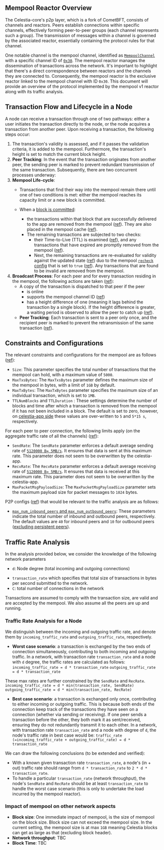 ## Mempool Reactor Overview

The Celestia-core's p2p layer, which is a fork of CometBFT, consists of channels and reactors. Peers establish connections within specific channels, effectively forming peer-to-peer groups (each channel represents such a group). The transmission of messages within a channel is governed by the associated reactor, essentially containing the protocol rules for that channel.

One notable channel is the mempool channel, identified as [`MempoolChannel`](https://github.com/celestiaorg/celestia-core/blob/3f3b7cc57f5cfc5e846ce781a9a407920e54fb72/mempool/mempool.go#L14) with a specific channel ID of [`0x30`](https://github.com/celestiaorg/celestia-core/blob/3f3b7cc57f5cfc5e846ce781a9a407920e54fb72/mempool/mempool.go#L14). The mempool reactor manages the dissemination of transactions across the network. It's important to highlight that there's a direct correspondence between reactors and the channels they are connected to. Consequently, the mempool reactor is the exclusive reactor linked to the mempool channel with ID `0x30`. This document will provide an overview of the protocol implemented by the mempool v1 reactor along with its traffic analysis.

## Transaction Flow and Lifecycle in a Node
A node can receive a transaction through one of two pathways: either a user initiates the transaction directly to the node, or the node acquires a transaction from another peer. Upon receiving a transaction, the following steps occur:

1. The transaction's validity is assessed, and if it passes the validation criteria, it is added to the mempool. Furthermore, the transaction's height is set to match the current block height.
2. **Peer Tracking**: In the event that the transaction originates from another peer, the sending peer is marked to prevent redundant transmission of the same transaction.
   Subsequently, there are two concurrent processes underway:
3. **Mempool Life-cycle**:
    - Transactions that find their way into the mempool remain there until one of two conditions is met: either the mempool reaches its capacity limit or a new block is committed.

    - When a [block is committed](https://github.com/celestiaorg/celestia-core/blob/367caa33ef5ab618ea357189e88044dbdbd17776/state/execution.go#L324):
        - the transactions within that block that are successfully delivered to the app are removed from the mempool ([ref](https://github.com/celestiaorg/celestia-core/blob/993c1228977f206c80cb0f87ac1d4f002826e904/mempool/v1/mempool.go#L418)). They are also placed in the mempool cache ([ref](https://github.com/celestiaorg/celestia-core/blob/993c1228977f206c80cb0f87ac1d4f002826e904/mempool/v1/mempool.go#L411-L412)).
        - The remaining transactions are subjected to two checks:
            - their Time-to-Live (TTL) is examined ([ref](https://github.com/celestiaorg/celestia-core/blob/993c1228977f206c80cb0f87ac1d4f002826e904/mempool/v1/mempool.go#L421)), and any transactions that have expired are promptly removed from the mempool ([ref](https://github.com/celestiaorg/celestia-core/blob/993c1228977f206c80cb0f87ac1d4f002826e904/mempool/v1/mempool.go#L743)).
            - Next, the remaining transactions are re-evaluated for validity against the updated state ([ref](https://github.com/celestiaorg/celestia-core/blob/993c1228977f206c80cb0f87ac1d4f002826e904/mempool/v1/mempool.go#L429-L430)) duo to the mempool [`recheck` config](https://github.com/celestiaorg/celestia-core/blob/2f93fc823f17c36c7090f84694880c85d3244764/config/config.go#L708) that is set to `true` ([ref](https://github.com/celestiaorg/celestia-core/blob/2f93fc823f17c36c7090f84694880c85d3244764/config/config.go#L761)). Any transactions that are found to be invalid are removed from the mempool.
4. **Broadcast Process**:
   For each peer and for every transaction residing in the mempool, the following actions are taken ([ref](https://github.com/celestiaorg/celestia-core/blob/64cd9ab7c67c945d755fb4fbd5afb2d352874eea/mempool/v1/reactor.go#L244)):
    - A copy of the transaction is dispatched to that peer if the peer
        -  is online
        - supports the mempool channel ID ([ref](https://github.com/celestiaorg/celestia-core/blob/ad660fee8f186d6f7e5e567ea23ea813f5038d90/p2p/peer.go#L319))
        - has a height difference of one (meaning it lags behind the transaction by a single block). If the height difference is greater, a waiting period is observed to allow the peer to catch up ([ref](https://github.com/celestiaorg/celestia-core/blob/64cd9ab7c67c945d755fb4fbd5afb2d352874eea/mempool/v1/reactor.go#L286-L289)).
    - **Peer Tracking**: Each transaction is sent to a peer only once, and the recipient peer is marked to prevent the retransmission of the same transaction ([ref](https://github.com/celestiaorg/celestia-core/blob/64cd9ab7c67c945d755fb4fbd5afb2d352874eea/mempool/v1/reactor.go#L304)).

## Constraints and  Configurations
The relevant constraints and configurations for the mempool are as follows ([ref](https://github.com/celestiaorg/celestia-core/blob/2f93fc823f17c36c7090f84694880c85d3244764/config/config.go#L758)):
- `Size`: This parameter specifies the total number of transactions that the mempool can hold, with a maximum value of `5000`.
-  `MaxTxsBytes`: The `MaxTxsBytes` parameter defines the maximum size of the mempool in bytes, with a limit of `1GB`  by default.
- `MaxTxBytes`: The `MaxTxBytes` parameter specifies the maximum size of an individual transaction, which is set to `1MB`.
-  `TTLNumBlocks` and `TTLDuration` : These settings determine the number of blocks and time after which a transaction is removed from the mempool if it has not been included in a block. The default is set to zero, however, on [celestia-app side](https://github.com/celestiaorg/celestia-app/blob/ccfb3e5e87d05d75a92ad85ab199d4f0c4879a0a/app/default_overrides.go#L221-L222) these values are over-written to `5` and `5*15 s`, respectively.

For each peer to peer connection, the following limits apply (on the aggregate traffic rate of all the channels) ([ref](https://github.com/celestiaorg/celestia-core/blob/3f3b7cc57f5cfc5e846ce781a9a407920e54fb72/libs/flowrate/flowrate.go#L177)):

-  `SendRate`: The `SendRate` parameter enforces a default average sending rate of [`5120000 B= 5MB/s`](https://github.com/celestiaorg/celestia-core/blob/2f93fc823f17c36c7090f84694880c85d3244764/config/config.go#L615). It ensures that data is sent at this maximum rate. This parameter does not seem to be overwritten by the celestia-app.
- `RecvRate`: The `RecvRate` parameter enforces a default average receiving rate of [`5120000 B= 5MB/s`](https://github.com/celestiaorg/celestia-core/blob/2f93fc823f17c36c7090f84694880c85d3244764/config/config.go#L616). It ensures that data is received at this maximum rate. This parameter does not seem to be overwritten by the celestia-app.
- `MaxPacketMsgPayloadSize`: The `MaxPacketMsgPayloadSize` parameter sets the maximum payload size for packet messages to `1024` bytes.

<!-- TODO: I am currently investigating the impact of send and rec rate in the total  traffic at each node and per connection. It looks like that this is the average rate, but not necessarily a hard limit i.e., the rate may exceed this value but then the excess is amortized over the next period  -->
<!-- Depending on the state of this [PR](https://github.com/celestiaorg/celestia-app/pull/2390) we may have further constraints on the bandwidth. -->

P2P configs ([ref](https://github.com/celestiaorg/celestia-core/blob/2f93fc823f17c36c7090f84694880c85d3244764/config/config.go#L524)) that would be relevant to the traffic analysis are as follows:
- [`max_num_inbound_peers` and `max_num_outbound_peers`](https://github.com/celestiaorg/celestia-core/blob/37f950717381e8d8f6393437624652693e4775b8/config/config.go#L604-L605): These parameters indicate the total number of inbound and outbound peers, respectively. The default values are `40` for inbound peers and `10` for outbound peers ([excluding persistent peers](https://github.com/celestiaorg/celestia-core/blob/2f93fc823f17c36c7090f84694880c85d3244764/config/config.go#L553-L554)).
<!-- The allocation of max_num_inbound_peers and max_num_outbound_peers across various connection types requires clarification. For instance, whether max_num_inbound_peers includes both unconditional peers and persistent peers or not. -->

## Traffic Rate Analysis
In the analysis provided below, we consider the knowledge of the following network parameters
- `d`: Node degree (total incoming and outgoing connections)
<!-- - transaction rate: `transaction_rate` total number of transactions per second submitted to the network -->
- `transaction_rate` which specifies that total size of transactions in bytes per second submitted to the network.
- `C`: total number of connections in the network

Transactions are assumed to comply with the transaction size, are valid and are accepted by the mempool. We also assume all the peers are up and running.

### Traffic Rate Analysis for a Node
We distinguish between the incoming and outgoing traffic rate, and denote them by  `incoming_traffic_rate` and  `outgoing_traffic_rate`, respectively.
- **Worst case scenario**: a transaction is exchanged by the two ends of
connection simultaneously, contributing to both incoming and outgoing traffic.
In a network, with transaction rate `transaction_rate` and a node with `d` degree, the traffic rates are calculated as follows:
`incoming_traffic_rate = d * transaction_rate`
`outgoing_traffic_rate = d * transaction_rate`

These max rates are further constrained by the `SendRate` and `RecRate`.
`incoming_traffic_rate = d * min(transaction_rate, SendRate)`
`outgoing_traffic_rate = d * min(transaction_rate, RecRate)`

- **Best case scenario**: a transaction is exchanged only once, contributing to either incoming or outgoing traffic. This is because both ends of the connection keep track of the transactions they have seen on a connection (whether via sending or receiving). If one peer sends a transaction before the other, they both mark it as sent/received, ensuring they do not redundantly transmit it to each other.
In a network, with transaction rate `transaction_rate` and a node with  degree of `d`, the node's traffic rate in best case would be:
`traffic_rate (=incoming_traffic_rate + outgoing_traffic_rate) = d * transaction_rate`

We can draw the following conclusions (to be extended and verified):
- With a known given transaction rate `transaction_rate`, a node's (in + out) traffic rate should range from `d * transaction_rate` to `2 * d * transaction_rate`.
- To handle a particular `transaction_rate` (network throughput), the node's `SendRate` and `RecRate` should be at least `transaction_rate` to handle the worst case scenario (this is only to undertake the load incurred by the mempool reactor).

### Impact of mempool on other network aspects
- **Block size**: One immediate impact of mempool, is the size of mempool on the block size. Block size can not exceed the mempool size. In the current setting, the mempool size is at max `1GB` meaning Celestia blocks can get as large as that (excluding block header).
- **Network throughput**:  TBC
- **Block Time**: TBC
